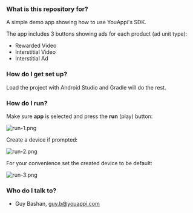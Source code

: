 ### What is this repository for? ###

A simple demo app showing how to use YouAppi's SDK.

The app includes 3 buttons showing ads for each product (ad unit type):

* Rewarded Video
* Interstitial Video
* Interstitial Ad

### How do I get set up? ###

Load the project with Android Studio and Gradle will do the rest.

### How do I run? ###

Make sure **app** is selected and press the **run** (play) button:

![run-1.png](https://bitbucket.org/repo/LoR4Eaz/images/4158365693-run-1.png)

Create a device if prompted:

![run-2.png](https://bitbucket.org/repo/LoR4Eaz/images/3018642112-run-2.png)

For your convenience set the created device to be default:

![run-3.png](https://bitbucket.org/repo/LoR4Eaz/images/754216472-run-3.png)

### Who do I talk to? ###

* Guy Bashan, guy.b@youappi.com